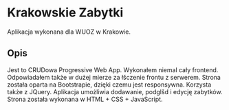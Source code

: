 # Krakowskie Zabytki
Aplikacja wykonana dla WUOZ w Krakowie.
## Opis
Jest to CRUDowa Progressive Web App.
Wykonałem niemal cały frontend. Odpowiadałem także w dużej mierze za łšczenie frontu z serwerem.
Strona została oparta na Bootstrapie, dzięki czemu jest responsywna. Korzysta także z JQuery.
Aplikacja umożliwia dodawanie, podglšd i edycję zabytków.
Strona została wykonana w HTML + CSS + JavaScript.
